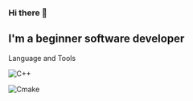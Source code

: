 ### Hi there 👋

## I'm a beginner software developer

Language and Tools

![C++](https://img.shields.io/badge/-C++-090909?style-for-the-badge&logo=C%2b%2b&logoColor=6296CC)

![Cmake](https://img.shields.io/badge/-Cmake-090909?style-for-the-badge&logo=Cmake)
